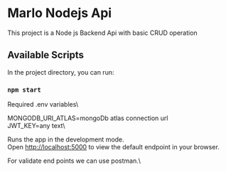# Marlo Nodejs Api

This project is a Node js Backend Api with basic CRUD operation

## Available Scripts

In the project directory, you can run:


### `npm start`

Required .env variables\

MONGODB_URI_ATLAS=mongoDb atlas connection url\
JWT_KEY=any text\

Runs the app in the development mode.\
Open [http://localhost:5000](http://localhost:5000) to view the default endpoint in your browser.

For validate end points we can use postman.\



